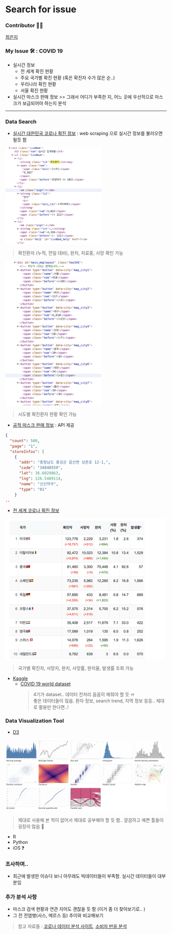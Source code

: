 # Search for issue

### Contributor 👩‍💻 

[최은지](https://github.com/ChoiEunji0114)

### My Issue 🛠 : COVID 19

- 실시간 정보
  - 전 세계 확진 현황
  - 주요 국가별 확진 현황 (혹은 확진자 수가 많은 순..)
  - 우리나라 확진 현황
  - 서울 확진 현황
- 실시간 마스크 판매 정보 >> 그래서 어디가 부족한 지, 어느 곳에 우선적으로 마스크가 보급되어야 하는지 분석

---

### Data Search

- [실시간 대한민국 코로나 확진 정보](http://ncov.mohw.go.kr) : web scraping 으로 실시간 정보를 불러오면 될듯 함   

<img src="./screenshots/issue01.png" width="300">

> 확진환자 (누적, 전일 대비), 완치, 치료중, 사망 확인 가능

<img src="./screenshots/issue02.png" width="300">

> 시도별 확진환자 현황 확인 가능

- [공적 마스크 판매 정보](https://www.data.go.kr/dataset/15043025/openapi.do) : API 제공

```json
{
  "count": 500,
  "page": "1",
  "storeInfos": [
    {
      "addr": "충청남도 홍성군 갈산면 상촌로 12-1,",
      "code": "34840559",
      "lat": 36.6029863,
      "lng": 126.5489114,
      "name": "신신약국",
      "type": "01"
    }
..
```

- [전 세계 코로나 확진 정보](https://coronaboard.kr)

<img src="./screenshots/issue03.png" width="500">

> 국가별 확진자, 사망자, 완치, 사망률, 완치율, 발생률 조회 가능

- [Kaggle](https://www.kaggle.com)
  - [COVID 19 world dataset](https://www.kaggle.com/allen-institute-for-ai/CORD-19-research-challenge)
    > 4기가 dataset.. 데이터 전처리 꼼꼼히 해줘야 할 듯 ㅠ   
    > 좋은 데이터들이 많음. 환자 정보, search trend, 지역 정보 등등.. 제대로 활용만 한다면..!


### Data Visualization Tool

- [D3](https://d3js.org)

<img src="./screenshots/issue04.png" width="900">

> 제대로 사용해 본 적이 없어서 제대로 공부해야 할 듯 함.. 깔끔하고 예쁜 툴들이 굉장히 많음 🥺

- R
- Python
- iOS ❓

### 조사하며..

- 최근에 발생한 이슈다 보니 아무래도 빅데이터들이 부족함. 실시간 데이터들이 대부분임 



### 추가 분석 사항

- 마스크 검색 현황과 연관 지어도 괜찮을 듯 함 (이거 좀 더 찾아보기로.. )
- 그 전 전염병(사스, 메르스 등) 추이와 비교해보기


> 참고 자료들 : [코로나 데이터 분석 사이트](https://pinkwink.kr/1274),
[소비자 반응 분석](http://www.openads.co.kr/nTrend/article/소비자분석/7029/코로나19-빅데이터-소비자-반응-분석-마스크)
